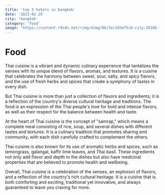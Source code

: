 ```yaml
---
title: 'top 5 hotels in bangkok'
date: '2023-02-25'
city: 'bangkok'
category: 'food'
image: 'https://content.r9cdn.net/rimg/dimg/86/2e/2d3ef5c0-city-26166-153e6c3d8ab.jpg?width=1200&height=630&xhint=1513&yhint=1022&crop=true'
---
```


# Food

Thai cuisine is a vibrant and dynamic culinary experience that tantalizes the senses with its unique blend of flavors, aromas, and textures. It is a cuisine that celebrates the harmony between sweet, sour, salty, and spicy flavors, and the use of fresh herbs and spices that create a symphony of tastes in every dish.

But Thai cuisine is more than just a collection of flavors and ingredients; it is a reflection of the country's diverse cultural heritage and traditions. The food is an expression of the Thai people's love for bold and intense flavors, as well as their respect for the balance between health and taste.

At the heart of Thai cuisine is the concept of "samrap," which means a complete meal consisting of rice, soup, and several dishes with different tastes and textures. It is a culinary tradition that promotes sharing and community, with each dish carefully crafted to complement the others.

Thai cuisine is also known for its use of aromatic herbs and spices, such as lemongrass, galangal, kaffir lime leaves, and Thai basil. These ingredients not only add flavor and depth to the dishes but also have medicinal properties that are believed to promote health and wellbeing.

Overall, Thai cuisine is a celebration of the senses, an explosion of flavors, and a reflection of the country's rich cultural heritage. It is a cuisine that is both comforting and exciting, traditional yet innovative, and always guaranteed to leave you craving for more.